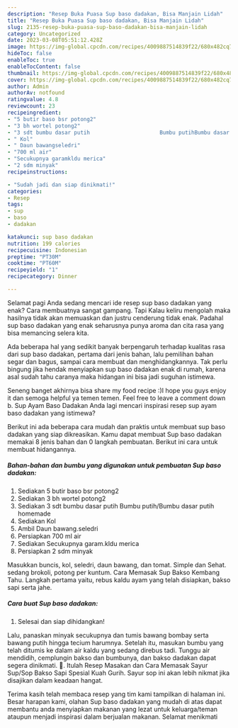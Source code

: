 ```yaml
---
description: "Resep Buka Puasa Sup baso dadakan, Bisa Manjain Lidah"
title: "Resep Buka Puasa Sup baso dadakan, Bisa Manjain Lidah"
slug: 2135-resep-buka-puasa-sup-baso-dadakan-bisa-manjain-lidah
category: Uncategorized
date: 2023-03-08T05:51:12.428Z
image: https://img-global.cpcdn.com/recipes/4009887514839f22/680x482cq70/sup-baso-dadakan-foto-resep-utama.jpg
hideToc: false
enableToc: true
enableTocContent: false
thumbnail: https://img-global.cpcdn.com/recipes/4009887514839f22/680x482cq70/sup-baso-dadakan-foto-resep-utama.jpg
cover: https://img-global.cpcdn.com/recipes/4009887514839f22/680x482cq70/sup-baso-dadakan-foto-resep-utama.jpg
author: Admin
authorAv: notfound
ratingvalue: 4.8
reviewcount: 23
recipeingredient:
- "5 butir baso bsr potong2"
- "3 bh wortel potong2"
- "3 sdt bumbu dasar putih                      Bumbu putihBumbu dasar putih homemade"
- " Kol"
- " Daun bawangseledri"
- "700 ml air"
- "Secukupnya garamkldu merica"
- "2 sdm minyak"
recipeinstructions:

- "Sudah jadi dan siap dinikmati!"
categories:
- Resep
tags:
- sup
- baso
- dadakan

katakunci: sup baso dadakan 
nutrition: 199 calories
recipecuisine: Indonesian
preptime: "PT30M"
cooktime: "PT60M"
recipeyield: "1"
recipecategory: Dinner

---
```



Selamat pagi Anda sedang mencari ide resep sup baso dadakan yang enak? Cara membuatnya sangat gampang. Tapi Kalau keliru mengolah maka hasilnya tidak akan memuaskan dan justru cenderung tidak enak. Padahal sup baso dadakan yang enak seharusnya punya aroma dan cita rasa yang bisa memancing selera kita.


Ada beberapa hal yang sedikit banyak berpengaruh terhadap kualitas rasa dari sup baso dadakan, pertama dari jenis bahan, lalu pemilihan bahan segar dan bagus, sampai cara membuat dan menghidangkannya. Tak perlu bingung jika hendak menyiapkan sup baso dadakan enak di rumah, karena asal sudah tahu caranya maka hidangan ini bisa jadi suguhan istimewa.

Seneng banget akhirnya bisa share my food recipe :)I hope you guys enjoy it dan semoga helpful ya temen temen. Feel free to leave a comment down b. Sup Ayam Baso Dadakan Anda lagi mencari inspirasi resep sup ayam baso dadakan yang istimewa?


Berikut ini ada beberapa cara mudah dan praktis untuk membuat sup baso dadakan yang siap dikreasikan. Kamu dapat membuat Sup baso dadakan memakai 8 jenis bahan dan 0 langkah pembuatan. Berikut ini cara untuk membuat hidangannya.

<!--inarticleads1-->

##### Bahan-bahan dan bumbu yang digunakan untuk pembuatan Sup baso dadakan:

1. Sediakan 5 butir baso bsr potong2
1. Sediakan 3 bh wortel potong2
1. Sediakan 3 sdt bumbu dasar putih                      Bumbu putih/Bumbu dasar putih homemade
1. Sediakan  Kol
1. Ambil  Daun bawang.seledri
1. Persiapkan 700 ml air
1. Sediakan Secukupnya garam.kldu merica
1. Persiapkan 2 sdm minyak


Masukkan buncis, kol, seledri, daun bawang, dan tomat. Simple dan Sehat. sedang brokoli, potong per kuntum. Cara Memasak Sup Bakso Kembang Tahu. Langkah pertama yaitu, rebus kaldu ayam yang telah disiapkan, bakso sapi serta jahe. 

<!--inarticleads2-->

##### Cara buat Sup baso dadakan:


1. Selesai dan siap dihidangkan!

Lalu, panaskan minyak secukupnya dan tumis bawang bombay serta bawang putih hingga tecium harumnya. Setelah itu, masukan bumbu yang telah ditumis ke dalam air kaldu yang sedang direbus tadi. Tunggu air mendidih, cemplungin bakso dan bumbunya, dan bakso dadakan dapat segera dinikmati. 🤩. Itulah Resep Masakan dan Cara Memasak Sayur Sup/Sop Bakso Sapi Spesial Kuah Gurih. Sayur sop ini akan lebih nikmat jika disajikan dalam keadaan hangat. 

Terima kasih telah membaca resep yang tim kami tampilkan di halaman ini. Besar harapan kami, olahan Sup baso dadakan yang mudah di atas dapat membantu anda menyiapkan makanan yang lezat untuk keluarga/teman ataupun menjadi inspirasi dalam berjualan makanan. Selamat menikmati
